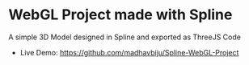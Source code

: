 # WebGL Project made with Spline

A simple 3D Model designed in Spline and exported as ThreeJS Code
- Live Demo: https://github.com/madhavbiju/Spline-WebGL-Project
